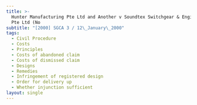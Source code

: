 ```yaml
---
title: >-
  Hunter Manufacturing Pte Ltd and Another v Soundtex Switchgear & Engineering
  Pte Ltd (No
subtitle: "[2000] SGCA 3 / 12\_January\_2000"
tags:
  - Civil Procedure
  - Costs
  - Principles
  - Costs of abandoned claim
  - Costs of dismissed claim
  - Designs
  - Remedies
  - Infringement of registered design
  - Order for delivery up
  - Whether injunction sufficient
layout: single
---
```


